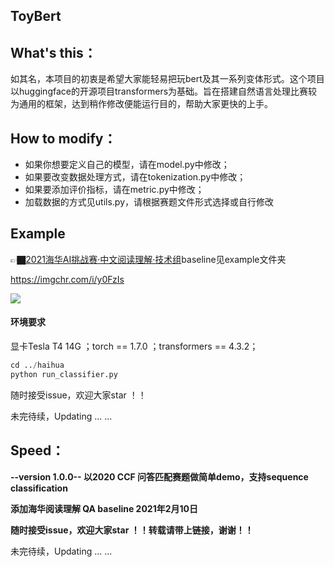 ## ToyBert

## **What's this：**

如其名，本项目的初衷是希望大家能轻易把玩bert及其一系列变体形式。这个项目以huggingface的开源项目transformers为基础。旨在搭建自然语言处理比赛较为通用的框架，达到稍作修改便能运行目的，帮助大家更快的上手。

## **How to modify：**

+ 如果你想要定义自己的模型，请在model.py中修改；
+ 如果要改变数据处理方式，请在tokenization.py中修改；
+ 如果要添加评价指标，请在metric.py中修改；
+ 加载数据的方式见utils.py，请根据赛题文件形式选择或自行修改

## Example

👉🏿[2021海华AI挑战赛·中文阅读理解·技术组](https://www.biendata.xyz/competition/haihua_2021])baseline见example文件夹

https://imgchr.com/i/y0FzIs

![](https://storepica.oss-cn-beijing.aliyuncs.com/image-20210210174305778.png)

#### 环境要求

显卡Tesla T4  14G ；torch == 1.7.0 ；transformers == 4.3.2；

```python
cd ../haihua
python run_classifier.py
```

随时接受issue，欢迎大家star ！！

未完待续，Updating ... ...

## **Speed：**

**--version 1.0.0-- 以2020 CCF 问答匹配赛题做简单demo，支持sequence classification**

**添加海华阅读理解 QA baseline    2021年2月10日**

**随时接受issue，欢迎大家star ！！转载请带上链接，谢谢！！**

未完待续，Updating ... ...



